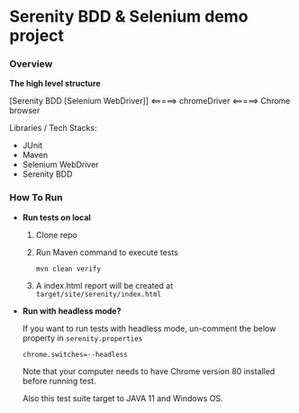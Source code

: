 # Serenity BDD & Selenium demo project

### Overview ###

**The high level structure**

[Serenity BDD [Selenium WebDriver]] <=====> chromeDriver <=====> Chrome browser

Libraries / Tech Stacks:

- JUnit
- Maven
- Selenium WebDriver
- Serenity BDD

### How To Run ###

  * **Run tests on local**
  
    1. Clone repo
    2. Run Maven command to execute tests
        
        ```
        mvn clean verify
        ```
    3. A index.html report will be created at `target/site/serenity/index.html` 
    
  * **Run with headless mode?**

    If you want to run tests with headless mode, un-comment the below property in `serenity.properties`

        chrome.switches=--headless

    Note that your computer needs to have Chrome version 80 installed before running test.
    
    Also this test suite target to JAVA 11 and Windows OS.
